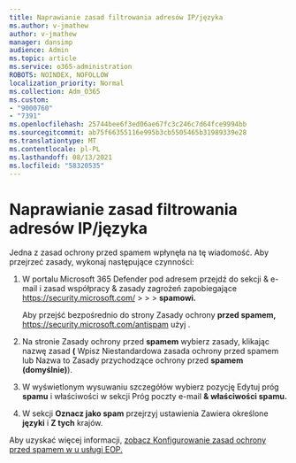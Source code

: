```yaml
---
title: Naprawianie zasad filtrowania adresów IP/języka
ms.author: v-jmathew
author: v-jmathew
manager: dansimp
audience: Admin
ms.topic: article
ms.service: o365-administration
ROBOTS: NOINDEX, NOFOLLOW
localization_priority: Normal
ms.collection: Adm_O365
ms.custom:
- "9000760"
- "7391"
ms.openlocfilehash: 25744bee6f3ed06ae67fc3c246c7d64fce9994bb
ms.sourcegitcommit: ab75f66355116e995b3cb5505465b31989339e28
ms.translationtype: MT
ms.contentlocale: pl-PL
ms.lasthandoff: 08/13/2021
ms.locfileid: "58320535"
---
```

# <a name="fix-languageip-filter-policy"></a>Naprawianie zasad filtrowania adresów IP/języka

Jedna z zasad ochrony przed spamem wpłynęła na tę wiadomość. Aby przejrzeć zasady, wykonaj następujące czynności:

1. W portalu Microsoft 365 Defender pod adresem przejdź do sekcji & e-mail i zasad współpracy & zasady zagrożeń zapobiegające <https://security.microsoft.com/>  \>  \>  \> **spamowi.** 

   Aby przejść bezpośrednio do strony Zasady ochrony **przed spamem,** <https://security.microsoft.com/antispam> użyj .

2. Na stronie Zasady ochrony przed **spamem** wybierz zasady, klikając nazwę zasad **(** Wpisz  Niestandardowa zasada ochrony przed spamem lub Nazwa to Zasady przychodzące ochrony przed **spamem** **(domyślnie)**).
3. W wyświetlonym wysuwaniu szczegółów wybierz pozycję Edytuj próg **spamu** i właściwości w sekcji Próg poczty e-mail **& właściwości spamu.**
4. W sekcji **Oznacz jako spam** przejrzyj ustawienia Zawiera określone **języki** i **Z tych** krajów.

Aby uzyskać więcej informacji, [zobacz Konfigurowanie zasad ochrony przed spamem w u usługi EOP.](https://docs.microsoft.com/microsoft-365/security/office-365-security/configure-your-spam-filter-policies)
